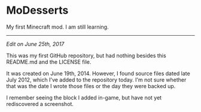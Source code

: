 MoDesserts
==========

My first Minecraft mod. I am still learning.

------                                                                                                                                     

_Edit on June 25th, 2017_

This was my first GitHub repository, but had nothing besides this README.md and the LICENSE file.

It was created on June 19th, 2014. However, I found source files dated late July 2012, which I've added to the repository today. I'm not sure whether that was the date I wrote those files or the day they were backed up.

I remember seeing the block I added in-game, but have not yet rediscovered a screenshot.

